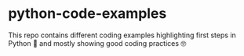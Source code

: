 # python-code-examples

This repo contains different coding examples highlighting first steps in Python :snake: and mostly showing good coding practices :nerd_face:
